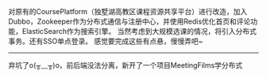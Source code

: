 对原有的CoursePlatform（独墅湖高教区课程资源共享平台）进行改造，加入Dubbo，Zookeeper作为分布式通信与注册中心，并使用Redis优化首页和评论功能，ElasticSearch作为搜索引擎。
当然考虑到大规模选课的情况，将引入分布式事务。还有SSO单点登录。
感觉要完成这些有点悬，慢慢弄吧~

---

弃坑了o(╥﹏╥)o，前后端没法分离，新开了一个项目MeetingFilms学分布式
